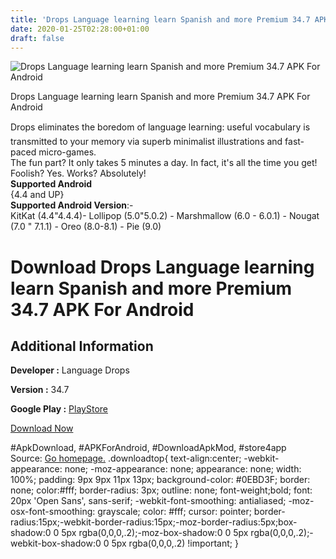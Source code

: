 ```yaml
---
title: 'Drops Language learning learn Spanish and more Premium 34.7 APK For Android'
date: 2020-01-25T02:28:00+01:00
draft: false
---
```


![Drops Language learning learn Spanish and more Premium 34.7 APK For Android](https://i2.wp.com/apkhome.net/wp-content/uploads/2020/01/Drops-Language-learning-learn-Spanish-and-more-Premium-34.7.png "Drops Language learning learn Spanish and more Premium 34.7 APK For Android")

  

Drops Language learning learn Spanish and more Premium 34.7 APK For Android

Drops eliminates the boredom of language learning: useful vocabulary is transmitted to your memory via superb minimalist illustrations and fast-paced micro-games.  
The fun part? It only takes 5 minutes a day. In fact, it's all the time you get! Foolish? Yes. Works? Absolutely!  
**Supported Android**  
{4.4 and UP}  
**Supported Android Version**:-  
KitKat (4.4"4.4.4)- Lollipop (5.0"5.0.2) - Marshmallow (6.0 - 6.0.1) - Nougat (7.0 " 7.1.1) - Oreo (8.0-8.1) - Pie (9.0)

Download Drops Language learning learn Spanish and more Premium 34.7 APK For Android
====================================================================================

Additional Information
----------------------

**Developer :** Language Drops

**Version :** 34.7

**Google Play :** [PlayStore](https://play.google.com/store/apps/details?id=com.languagedrops.drops.international&hl=en)

  

[Download Now](https://store4app.co/post/drops-language-learning-learn-spanish-and-more-premium-34-7-apk-for-android_1579886093)

  
#ApkDownload, #APKForAndroid, #DownloadApkMod, #store4app  
Source: [Go homepage.](https://store4app.co/post/drops-language-learning-learn-spanish-and-more-premium-34-7-apk-for-android_1579886093) .downloadtop{ text-align:center; -webkit-appearance: none; -moz-appearance: none; appearance: none; width: 100%; padding: 9px 9px 11px 13px; background-color: #0EBD3F; border: none; color:#fff; border-radius: 3px; outline: none; font-weight;bold; font: 20px 'Open Sans', sans-serif; -webkit-font-smoothing: antialiased; -moz-osx-font-smoothing: grayscale; color: #fff; cursor: pointer; border-radius:15px;-webkit-border-radius:15px;-moz-border-radius:5px;box-shadow:0 0 5px rgba(0,0,0,.2);-moz-box-shadow:0 0 5px rgba(0,0,0,.2);-webkit-box-shadow:0 0 5px rgba(0,0,0,.2) !important; }